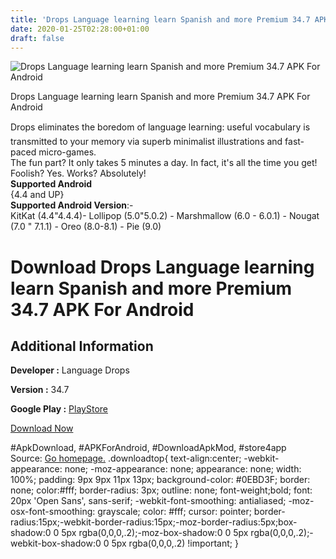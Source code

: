 ```yaml
---
title: 'Drops Language learning learn Spanish and more Premium 34.7 APK For Android'
date: 2020-01-25T02:28:00+01:00
draft: false
---
```


![Drops Language learning learn Spanish and more Premium 34.7 APK For Android](https://i2.wp.com/apkhome.net/wp-content/uploads/2020/01/Drops-Language-learning-learn-Spanish-and-more-Premium-34.7.png "Drops Language learning learn Spanish and more Premium 34.7 APK For Android")

  

Drops Language learning learn Spanish and more Premium 34.7 APK For Android

Drops eliminates the boredom of language learning: useful vocabulary is transmitted to your memory via superb minimalist illustrations and fast-paced micro-games.  
The fun part? It only takes 5 minutes a day. In fact, it's all the time you get! Foolish? Yes. Works? Absolutely!  
**Supported Android**  
{4.4 and UP}  
**Supported Android Version**:-  
KitKat (4.4"4.4.4)- Lollipop (5.0"5.0.2) - Marshmallow (6.0 - 6.0.1) - Nougat (7.0 " 7.1.1) - Oreo (8.0-8.1) - Pie (9.0)

Download Drops Language learning learn Spanish and more Premium 34.7 APK For Android
====================================================================================

Additional Information
----------------------

**Developer :** Language Drops

**Version :** 34.7

**Google Play :** [PlayStore](https://play.google.com/store/apps/details?id=com.languagedrops.drops.international&hl=en)

  

[Download Now](https://store4app.co/post/drops-language-learning-learn-spanish-and-more-premium-34-7-apk-for-android_1579886093)

  
#ApkDownload, #APKForAndroid, #DownloadApkMod, #store4app  
Source: [Go homepage.](https://store4app.co/post/drops-language-learning-learn-spanish-and-more-premium-34-7-apk-for-android_1579886093) .downloadtop{ text-align:center; -webkit-appearance: none; -moz-appearance: none; appearance: none; width: 100%; padding: 9px 9px 11px 13px; background-color: #0EBD3F; border: none; color:#fff; border-radius: 3px; outline: none; font-weight;bold; font: 20px 'Open Sans', sans-serif; -webkit-font-smoothing: antialiased; -moz-osx-font-smoothing: grayscale; color: #fff; cursor: pointer; border-radius:15px;-webkit-border-radius:15px;-moz-border-radius:5px;box-shadow:0 0 5px rgba(0,0,0,.2);-moz-box-shadow:0 0 5px rgba(0,0,0,.2);-webkit-box-shadow:0 0 5px rgba(0,0,0,.2) !important; }